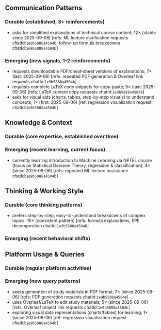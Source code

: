 ## Communication Patterns
### Durable (established, 3+ reinforcements)
- asks for simplified explanations of technical course content; 12× (stable since 2025-09-06) [refs: ML lecture clarification requests chatId:`1e9b5888a4504b`; follow-up formula breakdowns chatId:`1e9b5888a4504b`]

### Emerging (new signals, 1-2 reinforcements)
- requests downloadable PDF/cheat-sheet versions of explanations; 7× (last: 2025-09-06) [refs: repeated PDF generation & Overleaf link requests chatId:`1e9b5888a4504b`]
- requests complete LaTeX code snippets for copy-paste; 5× (last: 2025-09-06) [refs: LaTeX content copy requests chatId:`1e9b5888a4504b`]
- asks for visual aids (charts, tables, step-by-step visuals) to understand concepts; 1× (first: 2025-09-06) [ref: regression visualization request chatId:`1e9b5888a4504b`]

## Knowledge & Context
### Durable (core expertise, established over time)

### Emerging (recent learning, current focus)
- currently learning Introduction to Machine Learning via NPTEL course (focus on Statistical Decision Theory, regression & classification); 4× (since 2025-09-06) [refs: repeated ML lecture assistance chatId:`1e9b5888a4504b`]

## Thinking & Working Style
### Durable (core thinking patterns)
- prefers step-by-step, easy-to-understand breakdowns of complex topics; 10× (consistent pattern) [refs: formula explanations, EPE decomposition chatId:`1e9b5888a4504b`]

### Emerging (recent behavioral shifts)

## Platform Usage & Queries
### Durable (regular platform activities)

### Emerging (new query patterns)
- seeks generation of study materials in PDF format; 7× (since 2025-09-06) [refs: PDF generation requests chatId:`1e9b5888a4504b`]
- uses Overleaf/LaTeX to edit study materials; 5× (since 2025-09-06) [refs: Overleaf project link requests chatId:`1e9b5888a4504b`]
- exploring visual data representations (charts/tables) for learning; 1× (since 2025-09-06) [ref: regression visualization request chatId:`1e9b5888a4504b`]